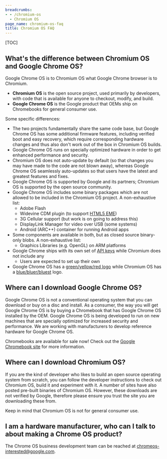 ```yaml
---
breadcrumbs:
- - /chromium-os
  - Chromium OS
page_name: chromium-os-faq
title: Chromium OS FAQ
---
```


[TOC]

## What's the difference between Chromium OS and Google Chrome OS?

Google Chrome OS is to Chromium OS what Google Chrome browser is to Chromium.

*   **Chromium OS** is the open source project, used primarily by
            developers, with code that is available for anyone to checkout,
            modify, and build.
*   **Google Chrome OS** is the Google product that OEMs ship on
            Chromebooks for general consumer use.

Some specific differences:

*   The two projects fundamentally share the same code base, but Google
            Chrome OS has some additional firmware features, including verified
            boot and easy recovery, which require corresponding hardware changes
            and thus also don't work out of the box in Chromium OS builds.
*   Google Chrome OS runs on specially optimized hardware in order to
            get enhanced performance and security.
*   Chromium OS does not auto-update by default (so that changes you may
            have made to the code are not blown away), whereas Google Chrome OS
            seamlessly auto-updates so that users have the latest and greatest
            features and fixes.
*   Google Chrome OS is supported by Google and its partners; Chromium
            OS is supported by the open source community.
*   Google Chrome OS includes some binary packages which are not allowed
            to be included in the Chromium OS project. A non-exhaustive list:
    *   Adobe Flash
    *   Widevine CDM plugin (to support [HTML5
                EME](https://w3c.github.io/encrypted-media/))
    *   3G Cellular support (but work is on going to address this)
    *   DisplayLink Manager for video over USB (some systems)
    *   Android (ARC++) container for running Android apps
*   Some components are available in both, but as closed source
            binary-only blobs. A non-exhaustive list:
    *   Graphics Libraries (e.g. OpenGL) on ARM platforms
*   Google Chrome ships with its own set of [API
            keys](http://www.chromium.org/developers/how-tos/api-keys) while
            Chromium does not include any
    *   Users are expected to set up their own
*   Google Chrome OS has a [green/yellow/red
            logo](https://www.google.com/intl/en/images/logos/chrome_logo.gif)
            while Chromium OS has a [blue/bluer/bluest](/config/customLogo.gif)
            logo.

## Where can I download Google Chrome OS?

Google Chrome OS is not a conventional operating system that you can download or
buy on a disc and install. As a consumer, the way you will get Google Chrome OS
is by buying a Chromebook that has Google Chrome OS installed by the OEM. Google
Chrome OS is being developed to run on new machines that are specially optimized
for increased security and performance. We are working with manufacturers to
develop reference hardware for Google Chrome OS.

Chromebooks are available for sale now! Check out the [Google Chromebook
site](http://www.google.com/chromebook/) for more information.

## Where can I download Chromium OS?

If you are the kind of developer who likes to build an open source operating
system from scratch, you can follow the developer instructions to check out
Chromium OS, build it and experiment with it. A number of sites have also posted
pre-built binaries of Chromium OS. However, these downloads are not verified by
Google, therefore please ensure you trust the site you are downloading these
from.

Keep in mind that Chromium OS is not for general consumer use.

## I am a hardware manufacturer, who can I talk to about making a Chrome OS product?

The Chrome OS business development team can be reached at
[chromeos-interested@google.com](mailto:chromeos-interested@google.com).